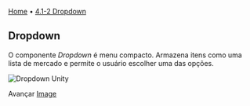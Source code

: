 [Home](../HomePT.md) • [4.1-2 Dropdown](#)

## Dropdown

O componente *Dropdown* é menu compacto. Armazena itens como uma lista de mercado e permite o usuário escolher uma das opções.

![Dropdown Unity](https://docs.unity3d.com/2020.1/Documentation/uploads/Main/UI_DropdownExampleOpen.png)


Avançar [Image](./1.4_image.md)